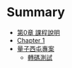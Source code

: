 # Summary

- [第0章 課程說明](./chapter_0.md)
- [Chapter 1](./chapter_1.md)
- [量子西屯專案](./zhtw.md)
  - [轉碼測試](./test.md)
